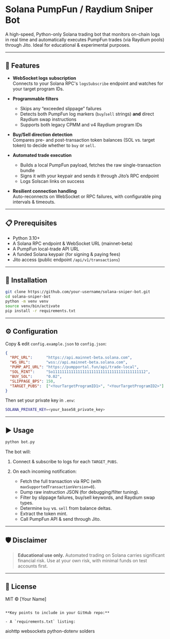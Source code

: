 # Solana PumpFun / Raydium Sniper Bot

A high-speed, Python-only Solana trading bot that monitors on-chain logs in real time and automatically executes PumpFun trades (via Raydium pools) through Jito. Ideal for educational & experimental purposes.

---

## 🚀 Features

- **WebSocket logs subscription**  
  Connects to your Solana RPC's `logsSubscribe` endpoint and watches for your target program IDs.

- **Programmable filters**  
  - Skips any “exceeded slippage” failures  
  - Detects both PumpFun log markers (`buy`/`sell` strings) **and** direct Raydium swap instructions  
  - Supports both legacy CPMM and v4 Raydium program IDs

- **Buy/Sell direction detection**  
  Compares pre- and post-transaction token balances (SOL vs. target token) to decide whether to `buy` or `sell`.

- **Automated trade execution**  
  - Builds a local PumpFun payload, fetches the raw single-transaction bundle  
  - Signs it with your keypair and sends it through Jito’s RPC endpoint  
  - Logs Solscan links on success

- **Resilient connection handling**  
  Auto-reconnects on WebSocket or RPC failures, with configurable ping intervals & timeouts.

---

## 📋 Prerequisites

- Python 3.10+  
- A Solana RPC endpoint & WebSocket URL (mainnet-beta)  
- A PumpFun local-trade API URL  
- A funded Solana keypair (for signing & paying fees)  
- Jito access (public endpoint `/api/v1/transactions`)

---

## 🔧 Installation

```bash
git clone https://github.com/your-username/solana-sniper-bot.git
cd solana-sniper-bot
python -m venv venv
source venv/bin/activate
pip install -r requirements.txt
````

---

## ⚙️ Configuration

Copy & edit `config.example.json` to `config.json`:

```json
{
  "RPC_URL":      "https://api.mainnet-beta.solana.com",
  "WS_URL":       "wss://api.mainnet-beta.solana.com",
  "PUMP_API_URL": "https://pumpportal.fun/api/trade-local",
  "SOL_MINT":     "So11111111111111111111111111111111111111112",
  "BUY_SOL":      "0.02",
  "SLIPPAGE_BPS": 150,
  "TARGET_PUBS":  ["<YourTargetProgramID1>", "<YourTargetProgramID2>"]
}
```

Then set your private key in `.env`:

```bash
SOLANA_PRIVATE_KEY=<your_base58_private_key>
```

---

## ▶️ Usage

```bash
python bot.py
```

The bot will:

1. Connect & subscribe to logs for each `TARGET_PUBS`.
2. On each incoming notification:

   * Fetch the full transaction via RPC (with `maxSupportedTransactionVersion=0`).
   * Dump raw instruction JSON (for debugging/filter tuning).
   * Filter by slippage failures, buy/sell keywords, and Raydium swap types.
   * Determine `buy` vs. `sell` from balance deltas.
   * Extract the token mint.
   * Call PumpFun API & send through Jito.

---

## 🛡️ Disclaimer

> **Educational use only.**
> Automated trading on Solana carries significant financial risk. Use at your own risk, with minimal funds on test accounts first.

---

## 📄 License

MIT © \[Your Name]

```

**Key points to include in your GitHub repo:**

- A `requirements.txt` listing:
```

aiohttp
websockets
python-dotenv
solders


